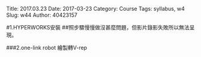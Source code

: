Title: 2017.03.23
Date: 2017-03-23
Category: Course
Tags: syllabus, w4
Slug: w44
Author: 40423157



<!-- PELICAN_END_SUMMARY -->

#1.HYPERWORKS安裝
##照步驟慢慢做沒甚麼問題，但影片錄影失敗所以無法呈現。


###2.one-link robot 繪製轉V-rep


